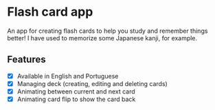 # Flash card app

An app for creating flash cards to help you study and remember things better! I have used to memorize some Japanese kanji, for example.

## Features

- [x] Available in English and Portuguese
- [x] Managing deck (creating, editing and deleting cards)
- [x] Animating between current and next card
- [x] Animating card flip to show the card back